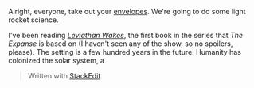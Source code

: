 Alright, everyone, take out your [envelopes](https://en.wikipedia.org/wiki/Back-of-the-envelope_calculation). We're going to do some light rocket science.

I've been reading [*Leviathan Wakes*](https://www.amazon.com/Leviathan-Wakes-James-S-Corey/dp/0316129089), the first book in the series that *The Expanse* is based on (I haven't seen any of the show, so no spoilers, please). The setting is a few hundred years in the future. Humanity has colonized the solar system, a


> Written with [StackEdit](https://stackedit.io/).
<!--stackedit_data:
eyJoaXN0b3J5IjpbMTk5ODE5NTc2MiwtNTgwMDYzOTg5XX0=
-->